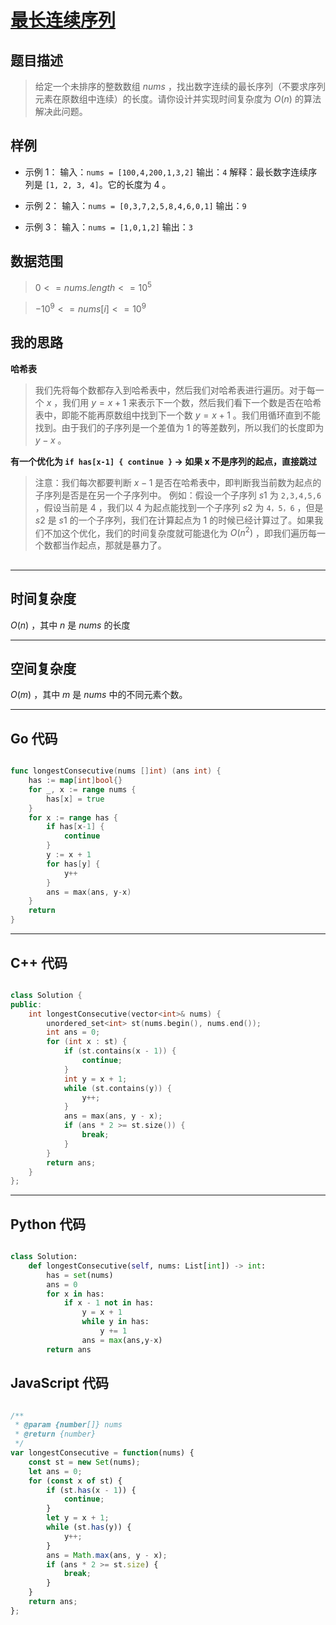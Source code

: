 # [最长连续序列](https://leetcode.cn/problems/longest-consecutive-sequence/description/?envType=study-plan-v2&envId=top-100-liked)
## 题目描述 

> 给定一个未排序的整数数组 $nums$ ，找出数字连续的最长序列（不要求序列元素在原数组中连续）的长度。请你设计并实现时间复杂度为 $O(n)$ 的算法解决此问题。


## 样例

- 示例 1：
    输入：`nums = [100,4,200,1,3,2]`
    输出：`4`
    解释：最长数字连续序列是 `[1, 2, 3, 4]`。它的长度为 $4$ 。

- 示例 2：
    输入：`nums = [0,3,7,2,5,8,4,6,0,1]`
    输出：`9`

- 示例 3：
    输入：`nums = [1,0,1,2]`
    输出：`3`




## 数据范围
> $0 <= nums.length <= 10^5$

> $-10^9 <= nums[i] <= 10^9$




## 我的思路

**哈希表**

> 我们先将每个数都存入到哈希表中，然后我们对哈希表进行遍历。对于每一个 $x$ ，我们用 $y = x + 1$ 来表示下一个数，然后我们看下一个数是否在哈希表中，即能不能再原数组中找到下一个数 $y = x + 1$ 。我们用循环直到不能找到。由于我们的子序列是一个差值为 $1$ 的等差数列，所以我们的长度即为 $y - x$ 。

**有一个优化为 `if has[x-1] { continue }` -> 如果 x 不是序列的起点，直接跳过**

> 注意：我们每次都要判断 $x-1$ 是否在哈希表中，即判断我当前数为起点的子序列是否是在另一个子序列中。 例如：假设一个子序列 $s1$ 为 `2,3,4,5,6` ，假设当前是 $4$ ，我们以 $4$ 为起点能找到一个子序列 $s2$ 为 `4，5，6` ，但是 $s2$ 是 $s1$ 的一个子序列，我们在计算起点为 $1$ 的时候已经计算过了。如果我们不加这个优化，我们的时间复杂度就可能退化为 $O(n^2)$ ，即我们遍历每一个数都当作起点，那就是暴力了。

##
---

## 时间复杂度

$O(n)$ ，其中 $n$ 是 $nums$ 的长度

---

## 空间复杂度

$O(m)$ ，其中 $m$ 是 $nums$ 中的不同元素个数。

---

## Go 代码

```Go

func longestConsecutive(nums []int) (ans int) {
    has := map[int]bool{}
    for _, x := range nums {
        has[x] = true
    }
    for x := range has {
        if has[x-1] {
            continue
        }
        y := x + 1
        for has[y] {
            y++
        }
        ans = max(ans, y-x)
    }
    return 
}


```
---

## C++ 代码

```C++

class Solution {
public:
    int longestConsecutive(vector<int>& nums) {
        unordered_set<int> st(nums.begin(), nums.end());
        int ans = 0;
        for (int x : st) {
            if (st.contains(x - 1)) {
                continue;
            }
            int y = x + 1;
            while (st.contains(y)) {
                y++;
            }
            ans = max(ans, y - x);
            if (ans * 2 >= st.size()) {
                break;
            }
        }
        return ans;
    }
};


```
---
## Python 代码

```Python

class Solution:
    def longestConsecutive(self, nums: List[int]) -> int:
        has = set(nums)
        ans = 0
        for x in has:
            if x - 1 not in has:
                y = x + 1
                while y in has:
                    y += 1
                ans = max(ans,y-x)
        return ans


```



## JavaScript 代码

```JavaScript

/**
 * @param {number[]} nums
 * @return {number}
 */
var longestConsecutive = function(nums) {
    const st = new Set(nums);
    let ans = 0;
    for (const x of st) {
        if (st.has(x - 1)) {
            continue;
        }
        let y = x + 1;
        while (st.has(y)) {
            y++;
        }
        ans = Math.max(ans, y - x);
        if (ans * 2 >= st.size) {
            break;
        }
    }
    return ans;
};

```
